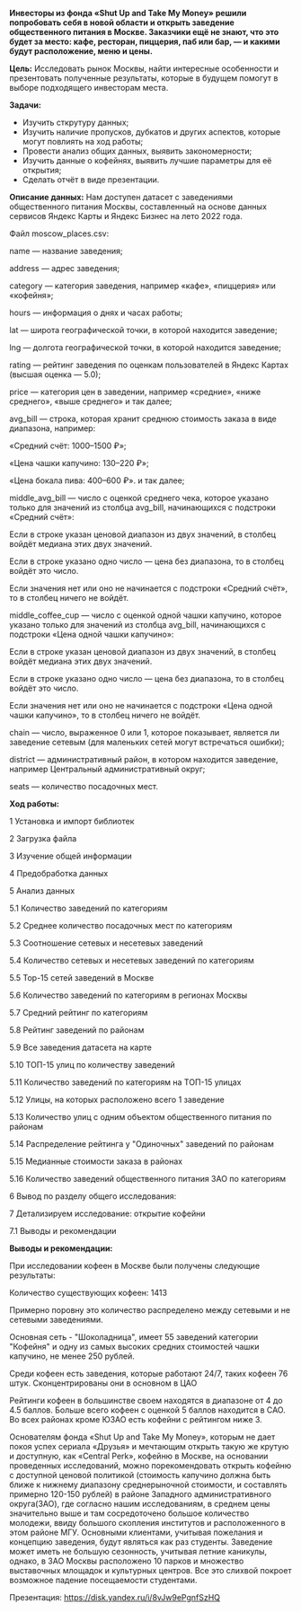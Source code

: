 __Инвесторы из фонда «Shut Up and Take My Money» решили попробовать себя в новой области и открыть заведение общественного питания в Москве. Заказчики ещё не знают, что это будет за место: кафе, ресторан, пиццерия, паб или бар, — и какими будут расположение, меню и цены.__

__Цель:__
Исследовать рынок Москвы, найти интересные особенности и презентовать полученные результаты, которые в будущем помогут в выборе подходящего инвесторам места.

__Задачи:__

- Изучить сткрутуру данных; 
- Изучить наличие пропусков, дубкатов и других аспектов, которые могут повлиять на ход работы; 
- Провести анализ общих данных, выявить закономерности; 
- Изучить данные о кофейнях, выявить лучшие параметры для её открытия; 
- Сделать отчёт в виде презентации. 

__Описание данных:__
Нам доступен датасет с заведениями общественного питания Москвы, составленный на основе данных сервисов Яндекс Карты и Яндекс Бизнес на лето 2022 года.

Файл moscow_places.csv:

name — название заведения;

address — адрес заведения;

category — категория заведения, например «кафе», «пиццерия» или «кофейня»;

hours — информация о днях и часах работы;

lat — широта географической точки, в которой находится заведение;

lng — долгота географической точки, в которой находится заведение;

rating — рейтинг заведения по оценкам пользователей в Яндекс Картах (высшая оценка — 5.0);

price — категория цен в заведении, например «средние», «ниже среднего», «выше среднего» и так далее;

avg_bill — строка, которая хранит среднюю стоимость заказа в виде диапазона, например:

«Средний счёт: 1000–1500 ₽»;

«Цена чашки капучино: 130–220 ₽»;

«Цена бокала пива: 400–600 ₽». и так далее;

middle_avg_bill — число с оценкой среднего чека, которое указано только для значений из столбца avg_bill, начинающихся с подстроки «Средний счёт»:

Если в строке указан ценовой диапазон из двух значений, в столбец войдёт медиана этих двух значений.

Если в строке указано одно число — цена без диапазона, то в столбец войдёт это число.

Если значения нет или оно не начинается с подстроки «Средний счёт», то в столбец ничего не войдёт.

middle_coffee_cup — число с оценкой одной чашки капучино, которое указано только для значений из столбца avg_bill, начинающихся с подстроки «Цена одной чашки капучино»:

Если в строке указан ценовой диапазон из двух значений, в столбец войдёт медиана этих двух значений.

Если в строке указано одно число — цена без диапазона, то в столбец войдёт это число.

Если значения нет или оно не начинается с подстроки «Цена одной чашки капучино», то в столбец ничего не войдёт.

chain — число, выраженное 0 или 1, которое показывает, является ли заведение сетевым (для маленьких сетей могут встречаться ошибки);

district — административный район, в котором находится заведение, например Центральный административный округ;

seats — количество посадочных мест.

__Ход работы:__

1  Установка и импорт библиотек

2  Загрузка файла

3  Изучение общей информации

4  Предобработка данных

5  Анализ данных
  
  5.1  Количество заведений по категориям
  
  5.2  Среднее количество посадочных мест по категориям
  
  5.3  Соотношение сетевых и несетевых заведений
  
  5.4  Количество сетевых и несетевых заведений по категориям
  
  5.5  Top-15 сетей заведений в Москве
  
  5.6  Количество заведений по категориям в регионах Москвы
  
  5.7  Средний рейтинг по категориям
  
  5.8  Рейтинг заведений по районам
  
  5.9  Bсе заведения датасета на карте
  
  5.10  ТОП-15 улиц по количеству заведений
  
  5.11  Количество заведений по категориям на ТОП-15 улицах
  
  5.12  Улицы, на которых расположено всего 1 заведение
  
  5.13  Количество улиц с одним объектом общественного питания по районам
  
  5.14  Распределение рейтинга у "Одиночных" заведений по районам
  
  5.15  Медианные стоимости заказа в районах
  
  5.16  Количество заведений общественного питания ЗАО по категориям

6  Вывод по разделу общего исследования:

7  Детализируем исследование: открытие кофейни
  
  7.1  Выводы и рекомендации

__Выводы и рекомендации:__

При исследовании кофеен в Москве были получены следующие результаты:

Количество существующих кофеен: 1413

Примерно поровну это количество распределено между сетевыми и не сетевыми заведениями.

Основная сеть - "Шоколадница", имеет 55 заведений категории "Кофейня" и одну из самых высоких средних стоимостей чашки капучино, не менее 250 рублей.

Среди кофеен есть заведения, которые работают 24/7, таких кофеен 76 штук. Сконцентрированы они в основном в ЦАО

Рейтинги кофеен в большинстве своем находятся в диапазоне от 4 до 4.5 баллов. Больше всего кофеен с оценкой 5 баллов находится в САО. Во всех районах кроме ЮЗАО есть кофейни с рейтингом ниже 3.

Основателям фонда «Shut Up and Take My Money», которым не дает покоя успех сериала «Друзья» и мечтающим открыть такую же крутую и доступную, как «Central Perk», кофейню в Москве, на основании проведенных исследований, можно порекомендовать открыть кофейню с доступной ценовой политикой (стоимость капучино должна быть ближе к нижнему диапазону среднерыночной стоимости, и составлять примерно 120-150 рублей) в районе Западного административного округа(ЗАО), где согласно нашим исследованиям, в среднем цены значительно выше и там сосредоточено большое количество молодежи, ввиду большого скопления институтов и расположенного в этом районе МГУ. Основными клиентами, учитывая пожелания и концепцию заведения, будут являться как раз студенты. Заведение может иметь не большую сезонность, учитывая летние каникулы, однако, в ЗАО Москвы расположено 10 парков и множество выставочных млощадок и культурных центров. Все это слихвой покроет возможное падение посещаемости студентами.

Презентация: https://disk.yandex.ru/i/8vJw9ePgnfSzHQ
